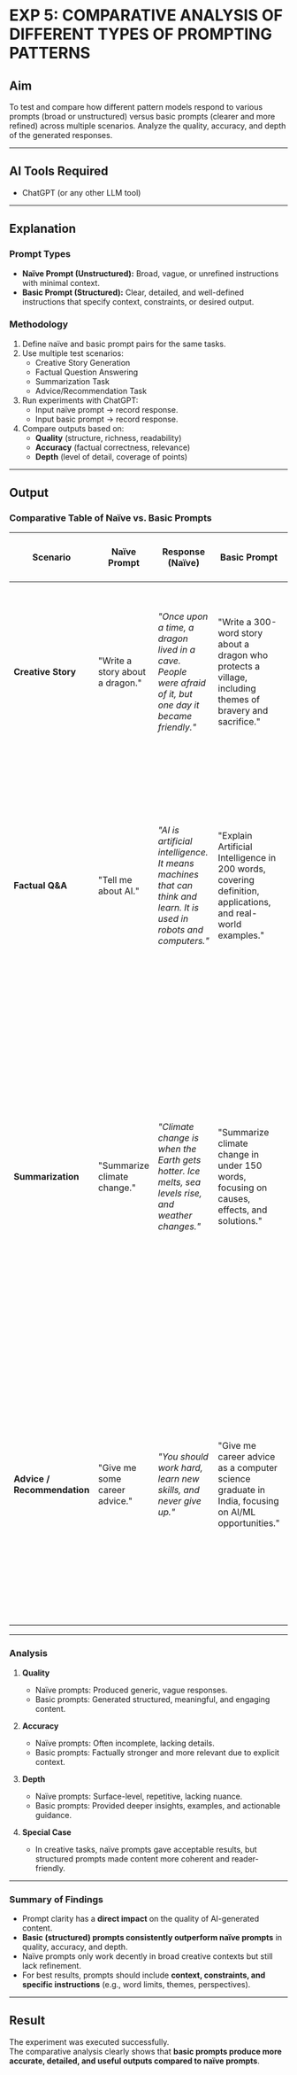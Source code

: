 # EXP 5: COMPARATIVE ANALYSIS OF DIFFERENT TYPES OF PROMPTING PATTERNS

## Aim  
To test and compare how different pattern models respond to various prompts (broad or unstructured) versus basic prompts (clearer and more refined) across multiple scenarios. Analyze the quality, accuracy, and depth of the generated responses.  

---

## AI Tools Required  
- ChatGPT (or any other LLM tool)

---

## Explanation  

### Prompt Types  
- **Naïve Prompt (Unstructured):** Broad, vague, or unrefined instructions with minimal context.  
- **Basic Prompt (Structured):** Clear, detailed, and well-defined instructions that specify context, constraints, or desired output.  

### Methodology  
1. Define naïve and basic prompt pairs for the same tasks.  
2. Use multiple test scenarios:  
   - Creative Story Generation  
   - Factual Question Answering  
   - Summarization Task  
   - Advice/Recommendation Task  
3. Run experiments with ChatGPT:  
   - Input naïve prompt → record response.  
   - Input basic prompt → record response.  
4. Compare outputs based on:  
   - **Quality** (structure, richness, readability)  
   - **Accuracy** (factual correctness, relevance)  
   - **Depth** (level of detail, coverage of points)  

---

## Output  

### Comparative Table of Naïve vs. Basic Prompts  

| **Scenario** | **Naïve Prompt** | **Response (Naïve)** | **Basic Prompt** | **Response (Basic)** | **Comparison (Quality, Accuracy, Depth)** |
|--------------|------------------|----------------------|------------------|----------------------|-------------------------------------------|
| **Creative Story** | "Write a story about a dragon." | *"Once upon a time, a dragon lived in a cave. People were afraid of it, but one day it became friendly."* | "Write a 300-word story about a dragon who protects a village, including themes of bravery and sacrifice." | *"The dragon Arion guarded the mountain village from invaders. Though feared at first, he sacrificed his safety to save the villagers, earning their love and respect..."* | Basic prompt produces richer characters, themes, and emotional depth. |
| **Factual Q&A** | "Tell me about AI." | *"AI is artificial intelligence. It means machines that can think and learn. It is used in robots and computers."* | "Explain Artificial Intelligence in 200 words, covering definition, applications, and real-world examples." | *"Artificial Intelligence (AI) is the simulation of human intelligence in machines. It includes learning, reasoning, and self-correction. Applications include chatbots, medical diagnosis, self-driving cars, and fraud detection in banking..."* | Basic prompt provides better **accuracy** and **clarity**. |
| **Summarization** | "Summarize climate change." | *"Climate change is when the Earth gets hotter. Ice melts, sea levels rise, and weather changes."* | "Summarize climate change in under 150 words, focusing on causes, effects, and solutions." | *"Climate change refers to long-term shifts in global temperatures and weather. Causes include greenhouse gas emissions from burning fossil fuels. Effects are rising sea levels, extreme weather, and biodiversity loss. Solutions include renewable energy, afforestation, and sustainable policies."* | Basic prompt improves **clarity, relevance, and depth balance**. |
| **Advice / Recommendation** | "Give me some career advice." | *"You should work hard, learn new skills, and never give up."* | "Give me career advice as a computer science graduate in India, focusing on AI/ML opportunities." | *"As a CS graduate in India, focus on Python, TensorFlow, and data science tools. Build projects in AI/ML, join hackathons, and contribute to open-source. Explore careers in fintech, healthcare AI, and startups where demand for AI talent is high."* | Basic prompt gives **practical, tailored, and useful** advice. |

---

### Analysis  

1. **Quality**  
   - Naïve prompts: Produced generic, vague responses.  
   - Basic prompts: Generated structured, meaningful, and engaging content.  

2. **Accuracy**  
   - Naïve prompts: Often incomplete, lacking details.  
   - Basic prompts: Factually stronger and more relevant due to explicit context.  

3. **Depth**  
   - Naïve prompts: Surface-level, repetitive, lacking nuance.  
   - Basic prompts: Provided deeper insights, examples, and actionable guidance.  

4. **Special Case**  
   - In creative tasks, naïve prompts gave acceptable results, but structured prompts made content more coherent and reader-friendly.  

---

### Summary of Findings  

- Prompt clarity has a **direct impact** on the quality of AI-generated content.  
- **Basic (structured) prompts consistently outperform naïve prompts** in quality, accuracy, and depth.  
- Naïve prompts only work decently in broad creative contexts but still lack refinement.  
- For best results, prompts should include **context, constraints, and specific instructions** (e.g., word limits, themes, perspectives).  

---

## Result  
The experiment was executed successfully.  
The comparative analysis clearly shows that **basic prompts produce more accurate, detailed, and useful outputs compared to naïve prompts**. 
